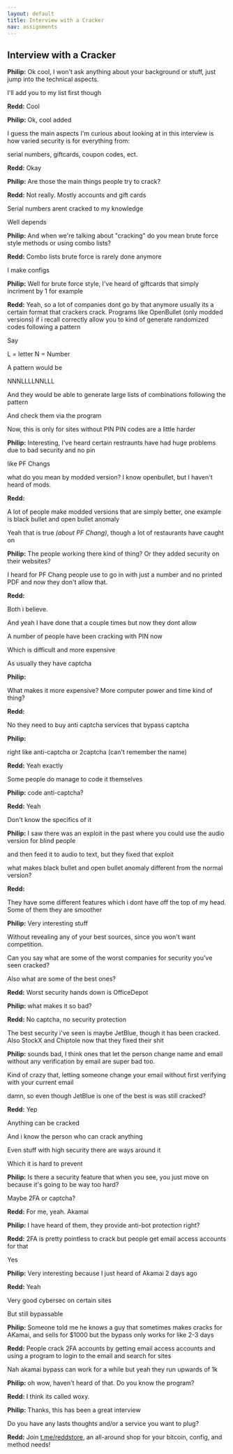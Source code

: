 ```yaml
---
layout: default
title: Interview with a Cracker
nav: assignments
---
```


## Interview with a Cracker

**Philip:**
  Ok cool, I won't ask anything about your background or stuff, just jump into the technical aspects.

  I'll add you to my list first though

**Redd:**
Cool

**Philip:**
Ok, cool added

I guess the main aspects I'm curious about looking at in this interview is how varied security is for everything from:

serial numbers, giftcards, coupon codes, ect.

**Redd:**
Okay

**Philip:**
Are those the main things people try to crack?

**Redd:**
Not really. Mostly accounts and gift cards

Serial numbers arent cracked to my knowledge

Well depends

**Philip:**
And when we're talking about "cracking" do you mean brute force style methods or using combo lists?

**Redd:**
Combo lists brute force is rarely done anymore

I make configs

**Philip:**
Well for brute force style, I've heard of giftcards that simply incriment by 1 for example

**Redd:**
Yeah, so a lot of companies dont go by that anymore usually its a certain format that crackers crack. Programs like OpenBullet (only modded versions) if i recall correctly allow you to kind of generate randomized codes following a pattern

Say

L = letter N = Number

A pattern would be

NNNLLLLNNLLL

And they would be able to generate large lists of combinations following the pattern

And check them via the program

Now, this is only for sites without PIN PIN codes are a little harder

**Philip:**
Interesting, I've heard certain restraunts have had huge problems due to bad security and no pin

like PF Changs

what do you mean by modded version? I know openbullet, but I haven't heard of mods.

**Redd:**

A lot of people make modded versions that are simply better, one example is black bullet and open bullet anomaly

Yeah that is true *(about PF Chang)*, though a lot of restaurants have caught on

**Philip:**
The people working there kind of thing? Or they added security on their websites?

I heard for PF Chang people use to go in with just a number and no printed PDF and now they don't allow that.

**Redd:**

Both i believe.

And yeah I have done that a couple times but now they dont allow

A number of people have been cracking with PIN now

Which is difficult and more expensive

As usually they have captcha

**Philip:**

What makes it more expensive? More computer power and time kind of thing?

**Redd:**

No they need to buy anti captcha services that bypass captcha

**Philip:**

right like anti-captcha or 2captcha (can't remember the name)

**Redd:**
Yeah exactly

Some people do manage to code it themselves

**Philip:**
code anti-captcha?

**Redd:**
Yeah

Don't know the specifics of it

**Philip:**
I saw there was an exploit in the past where you could use the audio version for blind people

and then feed it to audio to text, but they fixed that exploit

what makes black bullet and open bullet anomaly different from the normal version?

**Redd:**

They have some different features which i dont have off the top of my head. Some of them they are smoother

**Philip:**
Very interesting stuff

Without revealing any of your best sources, since you won't want competition.

Can you say what are some of the worst companies for security you've seen cracked?

Also what are some of the best ones?

**Redd:**
Worst security hands down is OfficeDepot

**Philip:**
what makes it so bad?

**Redd:**
No captcha, no security protection

The best security i've seen is maybe JetBlue, though it has been cracked. Also StockX and Chiptole now that they fixed their shit

**Philip:**
sounds bad, I think ones that let the person change name and email without any verification by email are super bad too.

Kind of crazy that, letting someone change your email without first verifying with your current email

damn, so even though JetBlue is one of the best is was still cracked?

**Redd:**
Yep

Anything can be cracked

And i know the person who can crack anything

Even stuff with high security there are ways around it

Which it is hard to prevent

**Philip:**
Is there a security feature that when you see, you just move on because it's going to be way too hard?

Maybe 2FA or captcha?

**Redd:**
For me, yeah. Akamai

**Philip:**
I have heard of them, they provide anti-bot protection right?

**Redd:**
2FA is pretty pointless to crack but people get email access accounts for that

Yes

**Philip:**
Very interesting because I just heard of Akamai 2 days ago

**Redd:**
Yeah

Very good cybersec on certain sites

But still bypassable

**Philip:**
Someone told me he knows a guy that sometimes makes cracks for AKamai, and sells for $1000 but the bypass only works for like 2-3 days

**Redd:**
People crack 2FA accounts by getting email access accounts and using a program to login to the email and search for sites

Nah akamai bypass can work for a while but yeah they run upwards of 1k

**Philip:**
oh wow, haven't heard of that. Do you know the program?

**Redd:**
I think its called woxy.

**Philip:**
Thanks, this has been a great interview

Do you have any lasts thoughts and/or a service you want to plug?

**Redd:**
Join [t.me/reddstore](https://t.me/reddstore), an all-around shop for your bitcoin, config, and method needs!
